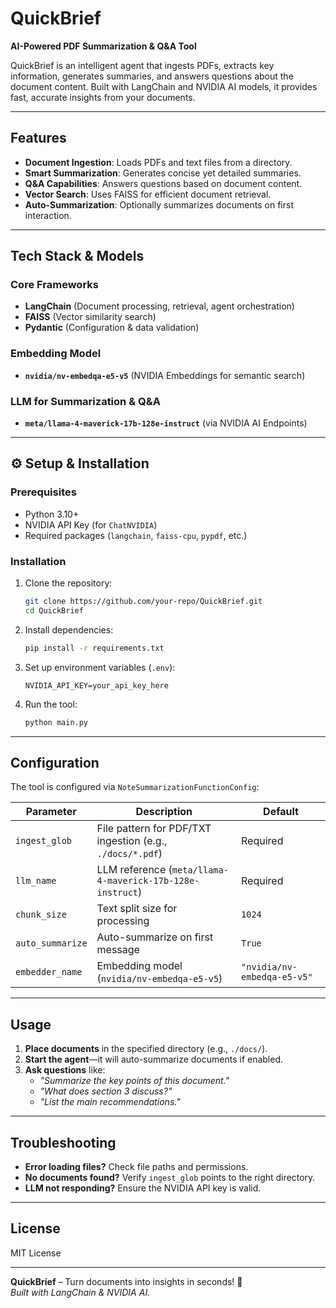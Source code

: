 # **QuickBrief**   
**AI-Powered PDF Summarization & Q&A Tool**  

QuickBrief is an intelligent agent that ingests PDFs, extracts key information, generates summaries, and answers questions about the document content. Built with LangChain and NVIDIA AI models, it provides fast, accurate insights from your documents.  

---

## **Features**  
- **Document Ingestion**: Loads PDFs and text files from a directory.  
- **Smart Summarization**: Generates concise yet detailed summaries.  
- **Q&A Capabilities**: Answers questions based on document content.  
- **Vector Search**: Uses FAISS for efficient document retrieval.  
- **Auto-Summarization**: Optionally summarizes documents on first interaction.  

---

## **Tech Stack & Models**  
### **Core Frameworks**  
- **LangChain** (Document processing, retrieval, agent orchestration)  
- **FAISS** (Vector similarity search)  
- **Pydantic** (Configuration & data validation)  

### **Embedding Model**  
- **`nvidia/nv-embedqa-e5-v5`** (NVIDIA Embeddings for semantic search)  

### **LLM for Summarization & Q&A**  
- **`meta/llama-4-maverick-17b-128e-instruct`** (via NVIDIA AI Endpoints)  

---

## **⚙️ Setup & Installation**  

### **Prerequisites**  
- Python 3.10+  
- NVIDIA API Key (for `ChatNVIDIA`)  
- Required packages (`langchain`, `faiss-cpu`, `pypdf`, etc.)  

### **Installation**  
1. Clone the repository:  
   ```bash
   git clone https://github.com/your-repo/QuickBrief.git
   cd QuickBrief
   ```

2. Install dependencies:  
   ```bash
   pip install -r requirements.txt
   ```

3. Set up environment variables (`.env`):  
   ```plaintext
   NVIDIA_API_KEY=your_api_key_here
   ```

4. Run the tool:  
   ```bash
   python main.py
   ```

---

## **Configuration**  
The tool is configured via `NoteSummarizationFunctionConfig`:  

| Parameter         | Description | Default |
|-------------------|-------------|---------|
| `ingest_glob`     | File pattern for PDF/TXT ingestion (e.g., `./docs/*.pdf`) | Required |
| `llm_name`        | LLM reference (`meta/llama-4-maverick-17b-128e-instruct`) | Required |
| `chunk_size`      | Text split size for processing | `1024` |
| `auto_summarize`  | Auto-summarize on first message | `True` |
| `embedder_name`   | Embedding model (`nvidia/nv-embedqa-e5-v5`) | `"nvidia/nv-embedqa-e5-v5"` |

---

## **Usage**  
1. **Place documents** in the specified directory (e.g., `./docs/`).  
2. **Start the agent**—it will auto-summarize documents if enabled.  
3. **Ask questions** like:  
   - *"Summarize the key points of this document."*  
   - *"What does section 3 discuss?"*  
   - *"List the main recommendations."*  

---

## **Troubleshooting**  
- **Error loading files?** Check file paths and permissions.  
- **No documents found?** Verify `ingest_glob` points to the right directory.  
- **LLM not responding?** Ensure the NVIDIA API key is valid.  

---

## **License**  
MIT License  

---

**QuickBrief** – Turn documents into insights in seconds! 🚀  
*Built with LangChain & NVIDIA AI.*
